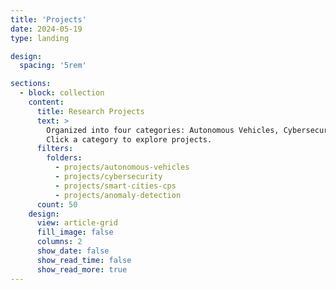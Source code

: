 ```yaml
---
title: 'Projects'
date: 2024-05-19
type: landing

design:
  spacing: '5rem'

sections:
  - block: collection
    content:
      title: Research Projects
      text: >
        Organized into four categories: Autonomous Vehicles, Cybersecurity, Smart Cities & CPS, and Anomaly Detection.  
        Click a category to explore projects.
      filters:
        folders:
          - projects/autonomous-vehicles
          - projects/cybersecurity
          - projects/smart-cities-cps
          - projects/anomaly-detection
      count: 50
    design:
      view: article-grid
      fill_image: false
      columns: 2
      show_date: false
      show_read_time: false
      show_read_more: true
---
```

